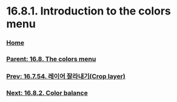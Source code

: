 # 16.8.1. Introduction to the colors menu

### [Home](./00-home.md)
### [Parent: 16.8. The colors menu](./16-08-00-the-colors-menu.md)
### [Prev: 16.7.54. 레이어 잘라내기(Crop layer)](./16-07-54-00-crop-layer.md)
### [Next: 16.8.2. Color balance](./16-08-02-color-balance.md)

